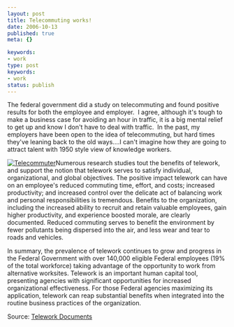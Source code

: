```yaml
---
layout: post
title: Telecommuting works!
date: 2006-10-13
published: true
meta: {}

keywords:
- work
type: post
keywords:
- work
status: publish
---
```



The federal government did a study on telecommuting and found positive results for both the employee and employer.  I agree, although it's tough to make a business case for avoiding an hour in traffic, it is a big mental relief to get up and know I don't have to deal with traffic.  In the past, my employers have been open to the idea of telecommuting, but hard times they've leaning back to the old ways....I can't imagine how they are going to attract talent with 1950 style view of knowledge workers.

 <!-- blockquote  -->

[![Telecommuter](http://media.eick.us/2011/05/151486355_4d66e63840_m.jpg)](http://www.flickr.com/photos/25394548@N00/151486355/ "Telecommuter")Numerous research studies tout the benefits of telework, and support the notion that telework serves to satisfy individual, organizational, and global objectives. The positive impact telework can have on an employee's reduced commuting time, effort, and costs; increased productivity; and increased control over the delicate act of balancing work and personal responsibilities is tremendous. Benefits to the organization, including the increased ability to recruit and retain valuable employees, gain higher productivity, and experience boosted morale, are clearly documented. Reduced commuting serves to benefit the environment by fewer pollutants being dispersed into the air, and less wear and tear to roads and vehicles.



In summary, the prevalence of telework continues to grow and progress in the Federal Government with over 140,000 eligible Federal employees (19% of the total workforce) taking advantage of the opportunity to work from alternative worksites. Telework is an important human capital tool, presenting agencies with significant opportunities for increased organizational effectiveness. For those Federal agencies maximizing its application, telework can reap substantial benefits when integrated into the routine business practices of the organization.

<!-- endblockquote  -->

Source: [Telework Documents](http://www.telework.gov/documents/tw_rpt05/status-intro.asp#conclusion)

